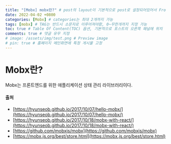 ```yaml
---
title: "[Mobx] mobx란?" # post의 layout이 기본적으로 post로 설정되어있어서 Front Matter에 따로 layout변수를 만들어 주지 않아도 됨
date: 2022-04-02 +0800
categories: [Mobx] # categories는 최대 2개까지 가능
tags: [mobx] # TAG는 반드시 소문자로 이루어져야함, 0~무한개까지 지정 가능
toc: true # Table Of Content(TOC) 옵션, 기본적으로 포스트의 오른쪽 패널에 위치
comments: true # 댓글 유무 지정
# image: /assets/img/test.png # Preview image
# pin: true # 홈페이지 메인화면에 특정 게시물 고정
---
```


# Mobx란?
Mobx는 프론트엔드를 위한 애플리케이션 상태 관리 라이브러리이다.


#### 출처
- [https://hyunseob.github.io/2017/10/07/hello-mobx/](https://hyunseob.github.io/2017/10/07/hello-mobx/)
- [https://hyunseob.github.io/2017/10/18/mobx-with-react/](https://hyunseob.github.io/2017/10/18/mobx-with-react/)
- [https://github.com/mobxjs/mobx](https://github.com/mobxjs/mobx)
- [https://mobx.js.org/best/store.html](https://mobx.js.org/best/store.html)